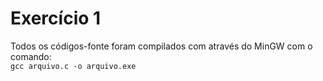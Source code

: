 # Exercício 1
Todos os códigos-fonte foram compilados com através do MinGW com o comando:<br>
`gcc arquivo.c -o arquivo.exe`
